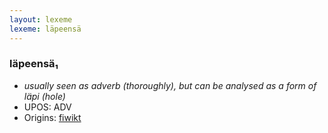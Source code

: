 ```yaml
---
layout: lexeme
lexeme: läpeensä
---
```


###  läpeensä₁

* _usually seen as adverb (thoroughly), but can be analysed as a form of *läpi* (hole)_
* UPOS:  ADV
* Origins: [fiwikt](https://fi.wiktionary.org/wiki/läpeensä) 

